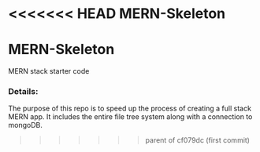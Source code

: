 <<<<<<< HEAD
MERN-Skeleton
=======
# MERN-Skeleton
MERN stack starter code

### Details:
The purpose of this repo is to speed up the process of creating a full stack MERN app. It includes the entire file tree system along with a connection to mongoDB.
>>>>>>> parent of cf079dc (first commit)
